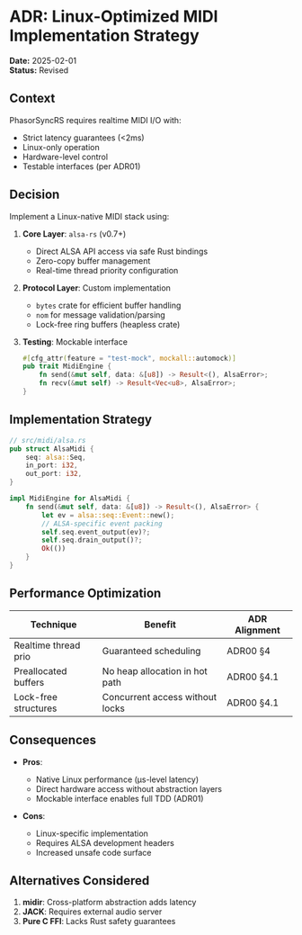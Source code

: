 # ADR: Linux-Optimized MIDI Implementation Strategy

**Date:** 2025-02-01  
**Status:** Revised

## Context

PhasorSyncRS requires realtime MIDI I/O with:
- Strict latency guarantees (<2ms)
- Linux-only operation
- Hardware-level control
- Testable interfaces (per ADR01)

## Decision

Implement a Linux-native MIDI stack using:

1. **Core Layer**: `alsa-rs` (v0.7+)
   - Direct ALSA API access via safe Rust bindings
   - Zero-copy buffer management
   - Real-time thread priority configuration

2. **Protocol Layer**: Custom implementation
   - `bytes` crate for efficient buffer handling
   - `nom` for message validation/parsing
   - Lock-free ring buffers (heapless crate)

3. **Testing**: Mockable interface
   ```rust
   #[cfg_attr(feature = "test-mock", mockall::automock)]
   pub trait MidiEngine {
       fn send(&mut self, data: &[u8]) -> Result<(), AlsaError>;
       fn recv(&mut self) -> Result<Vec<u8>, AlsaError>;
   }
   ```

## Implementation Strategy

```rust
// src/midi/alsa.rs
pub struct AlsaMidi {
    seq: alsa::Seq,
    in_port: i32,
    out_port: i32,
}

impl MidiEngine for AlsaMidi {
    fn send(&mut self, data: &[u8]) -> Result<(), AlsaError> {
        let ev = alsa::seq::Event::new();
        // ALSA-specific event packing
        self.seq.event_output(ev)?;
        self.seq.drain_output()?;
        Ok(())
    }
}
```

## Performance Optimization

| Technique               | Benefit                      | ADR Alignment        |
|-------------------------|------------------------------|----------------------|
| Realtime thread prio    | Guaranteed scheduling        | ADR00 §4            |
| Preallocated buffers    | No heap allocation in hot path | ADR00 §4.1         |
| Lock-free structures    | Concurrent access without locks | ADR00 §4.1        |

## Consequences

- **Pros**:
  - Native Linux performance (μs-level latency)
  - Direct hardware access without abstraction layers
  - Mockable interface enables full TDD (ADR01)
  
- **Cons**:
  - Linux-specific implementation
  - Requires ALSA development headers
  - Increased unsafe code surface

## Alternatives Considered

1. **midir**: Cross-platform abstraction adds latency
2. **JACK**: Requires external audio server
3. **Pure C FFI**: Lacks Rust safety guarantees